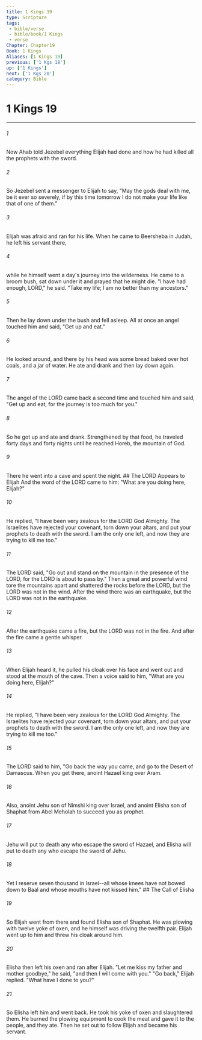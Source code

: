```yaml
---
title: 1 Kings 19
type: Scripture
tags:
 - bible/verse
 - bible/book/1 Kings
 - verse
Chapter: Chapter19
Book: 1 Kings
Aliases: [1 Kings 19]
previous: ['1 Kgs 18']
up: ['1 Kings']
next: ['1 Kgs 20']
category: Bible
---
```

# 1 Kings 19

***


###### 1 
Now Ahab told Jezebel everything Elijah had done and how he had killed all the prophets with the sword. 

###### 2 
So Jezebel sent a messenger to Elijah to say, "May the gods deal with me, be it ever so severely, if by this time tomorrow I do not make your life like that of one of them." 

###### 3 
Elijah was afraid and ran for his life. When he came to Beersheba in Judah, he left his servant there, 

###### 4 
while he himself went a day's journey into the wilderness. He came to a broom bush, sat down under it and prayed that he might die. "I have had enough, LORD," he said. "Take my life; I am no better than my ancestors." 

###### 5 
Then he lay down under the bush and fell asleep. All at once an angel touched him and said, "Get up and eat." 

###### 6 
He looked around, and there by his head was some bread baked over hot coals, and a jar of water. He ate and drank and then lay down again. 

###### 7 
The angel of the LORD came back a second time and touched him and said, "Get up and eat, for the journey is too much for you." 

###### 8 
So he got up and ate and drank. Strengthened by that food, he traveled forty days and forty nights until he reached Horeb, the mountain of God. 

###### 9 
There he went into a cave and spent the night. ## The LORD Appears to Elijah And the word of the LORD came to him: "What are you doing here, Elijah?" 

###### 10 
He replied, "I have been very zealous for the LORD God Almighty. The Israelites have rejected your covenant, torn down your altars, and put your prophets to death with the sword. I am the only one left, and now they are trying to kill me too." 

###### 11 
The LORD said, "Go out and stand on the mountain in the presence of the LORD, for the LORD is about to pass by." Then a great and powerful wind tore the mountains apart and shattered the rocks before the LORD, but the LORD was not in the wind. After the wind there was an earthquake, but the LORD was not in the earthquake. 

###### 12 
After the earthquake came a fire, but the LORD was not in the fire. And after the fire came a gentle whisper. 

###### 13 
When Elijah heard it, he pulled his cloak over his face and went out and stood at the mouth of the cave. Then a voice said to him, "What are you doing here, Elijah?" 

###### 14 
He replied, "I have been very zealous for the LORD God Almighty. The Israelites have rejected your covenant, torn down your altars, and put your prophets to death with the sword. I am the only one left, and now they are trying to kill me too." 

###### 15 
The LORD said to him, "Go back the way you came, and go to the Desert of Damascus. When you get there, anoint Hazael king over Aram. 

###### 16 
Also, anoint Jehu son of Nimshi king over Israel, and anoint Elisha son of Shaphat from Abel Meholah to succeed you as prophet. 

###### 17 
Jehu will put to death any who escape the sword of Hazael, and Elisha will put to death any who escape the sword of Jehu. 

###### 18 
Yet I reserve seven thousand in Israel--all whose knees have not bowed down to Baal and whose mouths have not kissed him." ## The Call of Elisha 

###### 19 
So Elijah went from there and found Elisha son of Shaphat. He was plowing with twelve yoke of oxen, and he himself was driving the twelfth pair. Elijah went up to him and threw his cloak around him. 

###### 20 
Elisha then left his oxen and ran after Elijah. "Let me kiss my father and mother goodbye," he said, "and then I will come with you." "Go back," Elijah replied. "What have I done to you?" 

###### 21 
So Elisha left him and went back. He took his yoke of oxen and slaughtered them. He burned the plowing equipment to cook the meat and gave it to the people, and they ate. Then he set out to follow Elijah and became his servant. 
